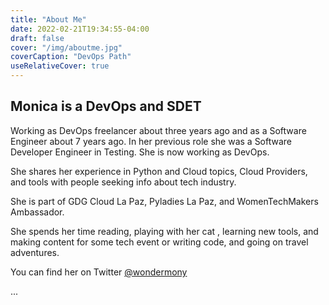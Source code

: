 ```yaml
---
title: "About Me"
date: 2022-02-21T19:34:55-04:00
draft: false
cover: "/img/aboutme.jpg"
coverCaption: "DevOps Path"
useRelativeCover: true
---
```

## Monica is a DevOps and SDET 

Working as DevOps freelancer about three years ago and as a Software Engineer about 7 years ago. In her previous role she was a Software Developer Engineer in Testing. She is now working as DevOps.


She shares her experience in Python and Cloud topics, Cloud Providers, and tools with people seeking info about tech industry. 


She is part of GDG Cloud La Paz, Pyladies La Paz, and WomenTechMakers Ambassador.


She spends her time reading, playing with her cat , learning new tools, and making content for some tech event or writing code, and going on travel adventures.


You can find her on Twitter [@wondermony](https://twitter.com/wondermony)

...
